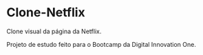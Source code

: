 # Clone-Netflix

Clone visual da página da Netflix. 

Projeto de estudo feito para o Bootcamp da Digital Innovation One.
